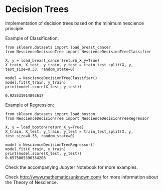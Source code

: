 # Decision Trees

Implementation of decision trees based on the minimum nescience principle.

Example of Classification:

```
from sklearn.datasets import load_breast_cancer
from NescienceDecisionTree import NescienceDecisionTreeClassifier

X, y = load_breast_cancer(return_X_y=True)
X_train, X_test, y_train, y_test = train_test_split(X, y, test_size=0.33, random_state=0)

model = NescienceDecisionTreeClassifier()
model.fit(X_train, y_train)
print(model.score(X_test, y_test))

0.925531914893617
```

Example of Regression:

```
from sklearn.datasets import load_boston
from NescienceDecisionTree import NescienceDecisionTreeRegressor

X, y = load_boston(return_X_y=True)
X_train, X_test, y_train, y_test = train_test_split(X, y, test_size=0.33, random_state=0)

model = NescienceDecisionTreeRegressor()
model.fit(X_train, y_train)
print(model.score(X_test, y_test))
0.6575005396334208
```

Check the accompanying Jupyter Notebook for more examples.

Check http://www.mathematicsunknown.com/ for more information about the Theory of Nescience.
